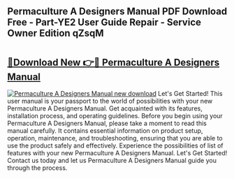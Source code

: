 ## Permaculture A Designers Manual PDF Download Free - Part-YE2 User Guide Repair - Service Owner Edition qZsqM

# <h2><a href="http://cf20029.oget.top/?id=Permaculture+A+Designers+Manual">🔗Download New 👉🔴 Permaculture A Designers Manual</a></h2>

[![Permaculture A Designers Manual new download](https://i.imgur.com/5g1atiW.png)](http://cf20029.oget.top/?id=Permaculture+A+Designers+Manual)
Let's Get Started! This user manual is your passport to the world of possibilities with your new Permaculture A Designers Manual. Get acquainted with its features, installation process, and operating guidelines. Before you begin using your Permaculture A Designers Manual, please take a moment to read this manual carefully. It contains essential information on product setup, operation, maintenance, and troubleshooting, ensuring that you are able to use the product safely and effectively. Experience the possibilities of list of features with your new Permaculture A Designers Manual. Let's Get Started! Contact us today and let us Permaculture A Designers Manual guide you through the process.
